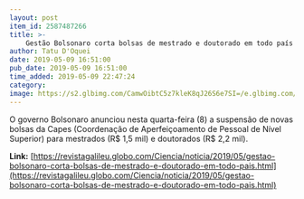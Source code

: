 ```yaml
---
layout: post
item_id: 2587487266
title: >-
    Gestão Bolsonaro corta bolsas de mestrado e doutorado em todo país
author: Tatu D'Oquei
date: 2019-05-09 16:51:00
pub_date: 2019-05-09 16:51:00
time_added: 2019-05-09 22:47:24
category: 
image: https://s2.glbimg.com/CamwOibtC5z7kleK8qJ26S6e7SI=/e.glbimg.com/og/ed/f/original/2019/05/09/biology-doctor-health-4154.jpg
---
```


O governo Bolsonaro anunciou nesta quarta-feira (8) a suspensão de novas bolsas da Capes (Coordenação de Aperfeiçoamento de Pessoal de Nível Superior) para mestrados (R$ 1,5 mil) e doutorados (R$ 2,2 mil).

**Link:** [https://revistagalileu.globo.com/Ciencia/noticia/2019/05/gestao-bolsonaro-corta-bolsas-de-mestrado-e-doutorado-em-todo-pais.html](https://revistagalileu.globo.com/Ciencia/noticia/2019/05/gestao-bolsonaro-corta-bolsas-de-mestrado-e-doutorado-em-todo-pais.html)

